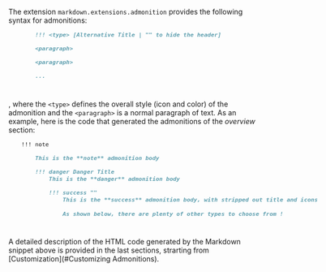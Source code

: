 <!-- markdownlint-disable MD041 MD051 -->
The extension `markdown.extensions.admonition` provides the following syntax for admonitions:

<div style="min-width: 45em; font-size: normal; margin: 0 10% 5ex 5%;">
<div style="font-size: 95%; text-align: justify;">

```markdown
    !!! <type> [Alternative Title | "" to hide the header]

    <paragraph>

    <paragraph>

    ...
```

</div>
</div>

, where the  `<type>`  defines the overall style (icon and color) of
the admonition and the  `<paragraph>`  is a normal paragraph of
text. As an example, here is the code that generated the admonitions of the *overview* section:

<div style="min-width: 45em; font-size: normal; margin: 0 10% 5ex 5%;">
<div style="font-size: 95%; text-align: justify;">

```markdown
!!! note

    This is the **note** admonition body

    !!! danger Danger Title
        This is the **danger** admonition body

        !!! success ""
            This is the **success** admonition body, with stripped out title and icons

            As shown below, there are plenty of other types to choose from !

```

</div></div>

A detailed description of the HTML code generated by the
Markdown snippet above is provided in the last sections, strarting
from [Customization](#Customizing Admonitions).
<!-- markdownlint-enable MD041 MD051 -->
